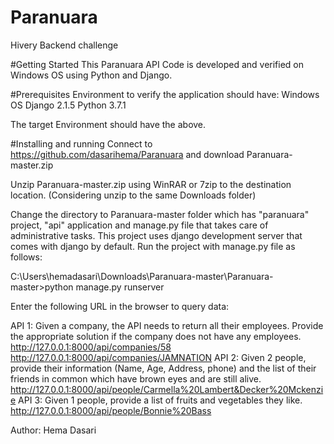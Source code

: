 # Paranuara
Hivery Backend challenge


#Getting Started
This Paranuara API Code is developed and verified on Windows OS using Python and Django.

#Prerequisites
Environment to verify the application should have:
Windows OS
Django 2.1.5
Python 3.7.1

The target Environment should have the above.

#Installing and running
Connect to https://github.com/dasarihema/Paranuara and download Paranuara-master.zip

Unzip Paranuara-master.zip using WinRAR or 7zip to the destination location.
(Considering unzip to the same Downloads folder)

Change the directory to Paranuara-master folder which has "paranuara" project, "api" application and manage.py file that takes care of administrative tasks.
This project uses django development server that comes with django by default.
Run the project with manage.py file as follows:

C:\Users\hemadasari\Downloads\Paranuara-master\Paranuara-master>python manage.py runserver

Enter the following URL in the browser to query data:

API 1: 
Given a company, the API needs to return all their employees. Provide the appropriate solution if the company does not have any employees.
http://127.0.0.1:8000/api/companies/58
http://127.0.0.1:8000/api/companies/JAMNATION
API 2: Given 2 people, provide their information (Name, Age, Address, phone) and the list of their friends in common which have brown eyes and are still alive.
http://127.0.0.1:8000/api/people/Carmella%20Lambert&Decker%20Mckenzie
API 3: Given 1 people, provide a list of fruits and vegetables they like. 
http://127.0.0.1:8000/api/people/Bonnie%20Bass

Author:
Hema Dasari

